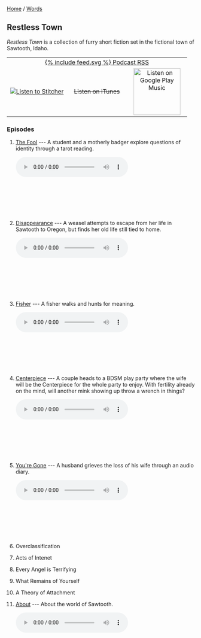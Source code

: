 [Home](/) / [Words](/words)

## Restless Town

*Restless Town* is a collection of furry short fiction set in the fictional town of Sawtooth, Idaho.

<style>
tr.equal td {
    width: 33%;
    text-align: center;
}
td svg {
    vertical-align: middle;
    height: 28px;
    width: 28px;
}
audio {
    margin-bottom: 100px;
}
</style>

<table>
<tr>
<td colspan="3" style="text-align: center"><a href="cast.rss">{% include feed.svg %} Podcast RSS</a></td>
</tr>
<tr class="equal">
<td><a href="https://www.stitcher.com/s?fid=420273&refid=stpr"><img src="https://secureimg.stitcher.com/promo.assets/badges/Stitcher_Listen_Badge_Color_Light_BG.png" alt="Listen to Stitcher"></a></td>
<td><s>Listen on iTunes</s></td>
<td><a href='https://playmusic.app.goo.gl/?ibi=com.google.PlayMusic&amp;isi=691797987&amp;ius=googleplaymusic&amp;apn=com.google.android.music&amp;link=https://play.google.com/music/m/Iwov35jdzoa5mindezif7v62pha?t%3DRestless_Town%26pcampaignid%3DMKT-na-all-co-pr-mu-pod-16' rel='nofollow'><img width='125px' alt='Listen on Google Play Music' src='https://play.google.com/intl/en_us/badges-music/images/badges/en_badge_web_music.png'/></a></td>
</tr>
</table>

### Episodes

1. [The Fool](https://storage.makyo.io/cast/restless-town/01-the-fool.ogg) --- A student and a motherly badger explore questions of identity through a tarot reading.

   <audio controls><source src="https://storage.makyo.io/cast/restless-town/01-the-fool.ogg" type="audio/ogg"><source src="https://storage.makyo.io/cast/restless-town/01-the-fool.mp3" type="audio/mpeg">Your browser does not support audio playback.</audio>
2. [Disappearance](https://storage.makyo.io/cast/restless-town/02-disappearance.ogg) --- A weasel attempts to escape from her life in Sawtooth to Oregon, but finds her old life still tied to home.

   <audio controls><source src="https://storage.makyo.io/cast/restless-town/02-disappearance.ogg" type="audio/ogg"><source src="https://storage.makyo.io/cast/restless-town/02-disappearance.mp3" type="audio/mpeg">Your browser does not support audio playback.</audio>
3. [Fisher](https://storage.makyo.io/cast/restless-town/03-fisher.ogg) --- A fisher walks and hunts for meaning.

   <audio controls><source src="https://storage.makyo.io/cast/restless-town/03-fisher.ogg" type="audio/ogg"><source src="https://storage.makyo.io/cast/restless-town/03-fisher.mp3" type="audio/mpeg">Your browser does not support audio playback.</audio>
4. [Centerpiece](https://storage.makyo.io/cast/restless-town/04-centerpiece.ogg) --- A couple heads to a BDSM play party where the wife will be the Centerpiece for the whole party to enjoy. With fertility already on the mind, will another mink showing up throw a wrench in things?

   <audio controls><source src="https://storage.makyo.io/cast/restless-town/04-centerpiece.ogg" type="audio/ogg"><source src="https://storage.makyo.io/cast/restless-town/04-centerpiece.mp3" type="audio/mpeg">Your browser does not support audio playback.</audio>
5. [You're Gone](https://storage.makyo.io/cast/restless-town/05-youre-gone.ogg) --- A husband grieves the loss of his wife through an audio diary.

   <audio controls><source src="https://storage.makyo.io/cast/restless-town/05-youre-gone.ogg" type="audio/ogg"><source src="https://storage.makyo.io/cast/restless-town/05-youre-gone.mp3" type="audio/mpeg">Your browser does not support audio playback.</audio>
6. Overclassification
7. Acts of Intenet
8. Every Angel is Terrifying
9. What Remains of Yourself
10. A Theory of Attachment
11. [About](https://storage.makyo.io/cast/restless-town/11-about.ogg) --- About the world of Sawtooth.

    <audio controls><source src="https://storage.makyo.io/cast/restless-town/11-about.ogg" type="audio/ogg"><source src="https://storage.makyo.io/cast/restless-town/11-about.mp3" type="audio/mpeg">Your browser does not support audio playback.</audio>
